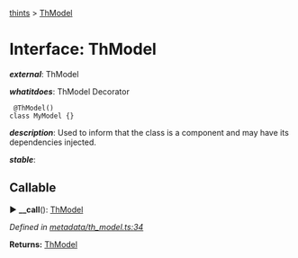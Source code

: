 [thints](../README.md) > [ThModel](../interfaces/thmodel.md)



# Interface: ThModel

*__external__*: ThModel

*__whatitdoes__*: ThModel Decorator

     @ThModel()
    class MyModel {}

*__description__*: Used to inform that the class is a component and may have its dependencies injected.

*__stable__*: 


## Callable
► **__call**(): [ThModel](thmodel.md)




*Defined in [metadata/th_model.ts:34](https://github.com/murilopl/ThinTS/blob/0e1ef2c/src/metadata/th_model.ts#L34)*





**Returns:** [ThModel](thmodel.md)





